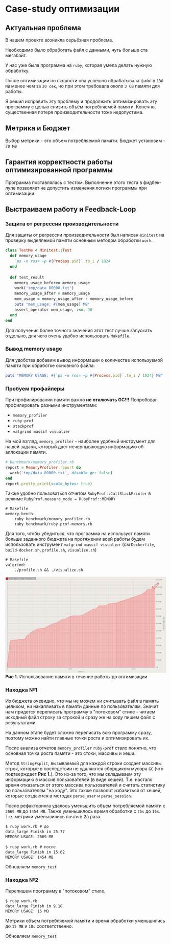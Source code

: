 # Case-study оптимизации

## Актуальная проблема
В нашем проекте возникла серьёзная проблема.

Необходимо было обработать файл с данными, чуть больше ста мегабайт.

У нас уже была программа на `ruby`, которая умела делать нужную обработку.

После оптимизации по скорости она успешно обрабатывала файл в `130 MB` менее чем за `30 сек`, но при этом требовала около `3 GB` памяти для работы.

Я решил исправить эту проблему и продолжить оптимизировать эту программу с целью снизить объём потребляемой памяти. Конечно, существенная потеря производительности тоже недопустима.

## Метрика и Бюджет
Выбор метрики - это объем потребляемой памяти. Бюджет установим - `70 MB`

## Гарантия корректности работы оптимизированной программы
Программа поставлялась с тестом. Выполнение этого теста в фидбек-лупе позволяет не допустить изменения логики программы при оптимизации.

## Выстраиваем работу и Feedback-Loop

### Защита от регрессии производительности
Для защиты от регрессии производительности был написан `minitest` на проверку выделяемой памяти основным методом обработки `work`.
```ruby
class TestMe < Minitest::Test
  def memory_usage
    `ps -o rss= -p #{Process.pid}`.to_i / 1024
  end

  def test_result
    memory_usage_before= memory_usage
    work('tmp/data_80000.txt')
    memory_usage_after = memory_usage
    mem_usage = memory_usage_after - memory_usage_before
    puts "mem_usage: #{mem_usage} MB"
    assert_operator mem_usage, :<=, 90
  end
end
```
Для получения более точного значения этот тест лучше запускать отдельно, для чего очень удобно использовать `Makefile`.

### Вывод memory usage  
Для удобства добавим вывод информации о количестве используемой памяти при обработке основного файла:
```ruby
puts "MEMORY USAGE: #{`ps -o rss= -p #{Process.pid}`.to_i / 1024} MB"
```

### Пробуем профайлеры
При профилировании памяти важно **не отключать GC!!!**
Попробовал профилировать разными инструментами:

* `memory_profiler`
* `ruby-prof`
* `stackprof`
* `valgrind massif visualier`

На мой взгляд, `memory_profiler` - наиболее удобный инструмент для нашей задачи, который дает исчерпывающую информацию об аллокации памяти.
```ruby
# benchmark/memory_profiler.rb
report = MemoryProfiler.report do
  work('tmp/data_80000.txt', disable_gc: false)
end
report.pretty_print(scale_bytes: true)
```

Также удобно пользоваться отчетом `RubyProf::CallStackPrinter` в режиме `RubyProf.measure_mode = RubyProf::MEMORY`

```
# Makefile
memory_bench:
	ruby benchmark/memory_profiler.rb
	ruby benchmark/ruby-prof-memory.rb
```

Для того, чтобы убедиться, что программа на использует памяти больше заданного бюджета на протяжении всей работы будем использовать инструмент `valgrind massif visualier` (см `Dockerfile`, `build-docker.sh`, `profile.sh`, `visualize.sh`)
```
# Makefile
valgrind:
	./profile.sh && ./visualize.sh
```
![img/1.png](img/1.png)
**Рис 1.** Использование памяти в течение работы до оптимизации

### Находка №1
Из бюджета очевидно, что мы не можем ни считывать файл в память целиком, ни накапливать в памяти данные по пользователям.
Значит нам придется переписать программу в "потоковом" стиле - читаем исходный файл строку за строкой и сразу же на ходу пишем файл с результатами.

На данном этапе будет сложно переписать всю программу сразу, поэтому можно найти главные точки роста и оптимизировать их.

После анализа отчетов `memory_profiler` `ruby-prof` стало понятно, что основная точка роста памяти - это стоки, массивы и хеши.

Метод `String#split`, вызываемый для каждой строки создает массивы строк, которые в последствии не удаляются сборщиком мусора `GC` (что подтверждает **Рис 1.**).
Это из-за того, что мы складываем эту информацию в массив пользователей (в виде хешей). Т.е. настало время отказаться от этого массива пользователей и считать статистику по пользователям "на ходу". Это также позволит избавиться от хешей, которые создаются в методах `parse_user` и `parse_session`.

После рефакторинга удалось уменьшить объем потребляемой памяти с `2669 MB` до `1454 MB`. Также уменьшилось время обработки с `25s` до `16s`. Т.е. метрики уменьшились почти в 2а раза.
```
$ ruby work.rb # до
data_large Finish in 25.77
MEMORY USAGE: 2669 MB

$ ruby work.rb # после
data_large Finish in 15.62
MEMORY USAGE: 1454 MB
```
Обновляем `memory_test`

### Находка №2
Перепишем программу в "потоковом" стиле.
```
$ ruby work.rb
data_large Finish in 9.18
MEMORY USAGE: 15 MB
```
Метрики объем потребляемой памяти и время обработки уменьшились до `15 MB` и `10s` соответственно.

Обновляем `memory_test`

